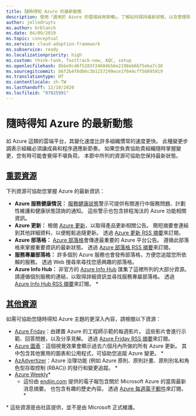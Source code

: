 ```yaml
---
title: 隨時得知 Azure 的最新動態
description: 使用「適用於 Azure 的雲端採用架構」，了解如何保持最新狀態，以及管理現今雲端節奏的變更。
author: jelledruyts
ms.author: brblanch
ms.date: 04/09/2019
ms.topic: conceptual
ms.service: cloud-adoption-framework
ms.subservice: ready
ms.localizationpriority: high
ms.custom: think-tank, fasttrack-new, AQC, setup
ms.openlocfilehash: 8bbe9cd6f5283f24684b56e2198eb6b75eba7c38
ms.sourcegitcommit: b6f2b4f8db6c3b1157299ece1f044cff56895919
ms.translationtype: HT
ms.contentlocale: zh-TW
ms.lasthandoff: 12/10/2020
ms.locfileid: "97025991"
---
```

<!-- docutune:casing AzAdvertizer "Azure Info Hub" "Azure Charts" "Azure Weekly" -->
<!-- cSpell:ignore endjin AzAdvertizer -->

# <a name="stay-current-with-azure"></a>隨時得知 Azure 的最新動態

如 Azure 這類的雲端平台，其變化速度比許多組織慣常的速度更快。 此種變更步調表示組織必須讓成員和程序適應新節奏。 如果您負責協助貴組織隨時掌握變更，您有時可能會覺得不堪負荷。 本節中所列的資源可協助您保持最新狀態。

## <a name="top-resources"></a>[重要資源](#tab/TopResources)

下列資源可協助您掌握 Azure 的最新資訊：

- **Azure 服務健康情況：** [服務健康狀態](/azure/service-health/service-health-overview)警示可提供有關進行中服務問題、計劃性維護和健康狀態諮詢的通知。 這些警示也包含排程淘汰的 Azure 功能相關資訊。
- **Azure 更新：** 檢閱 [Azure 更新](https://azure.microsoft.com/updates)，以取得產品更新相關公告。 簡短摘要會連結到其他詳細資料，以便輕鬆追隨更新。 透過 [Azure 更新 RSS 摘要](https://azurecomcdn.azureedge.net/updates/feed)來訂閱。
- **Azure 部落格：** [Azure 部落格](https://azure.microsoft.com/blog)會傳達最重要的 Azure 平台公告。 遵循此部落格來掌握重要資訊的最新狀態。 透過 [Azure 部落格 RSS 摘要](https://azurecomcdn.azureedge.net/blog/feed)來訂閱。
- **服務專屬部落格：** 許多個別 Azure 服務也會發佈部落格，方便您追蹤您所依賴的服務。 透過 Web 搜尋來尋找您感興趣的部落格。
- **Azure Info Hub：** 非官方的 [Azure Info Hub](https://azureinfohub.azurewebsites.net) 匯集了這裡所列的大部分資源。 請遵循個別服務的連結，以取得詳細資訊並尋找服務專屬部落格。 透過 [Azure Info Hub RSS 摘要](https://azureinfohub.azurewebsites.net/Feed?serviceTitle=Azure)來訂閱。 \*

## <a name="additional-resources"></a>[其他資源](#tab/AdditionalResources)

如需可協助您隨時得知 Azure 主題的更深入內容，請檢閱以下資源：

- [Azure Friday](https://channel9.msdn.com/shows/Azure-Friday)：由建置 Azure 的工程師示範的每週影片。 這些影片會進行示範、回答問題，以及分享見解。 透過 [Azure Friday RSS 摘要](https://channel9.msdn.com/Shows/Azure-Friday/feed)來訂閱。
- [Azure 圖表](https://azurecharts.com)：這個視覺效果會顯示過去六個月內所做的所有 Azure 更新。 其中包含其他實用的圖表和公用程式，可協助您追蹤 Azure 變更。 \*
- [AzAdvertizer](https://www.azadvertizer.net)：Azure 治理功能 (例如 Azure 原則、原則計畫、原則別名和角色型存取控制 (RBAC)) 的發行和變更追蹤。 \*
- [Azure Weekly](https://azureweekly.info)*
  - 這份由 [endjin.com](https://endjin.com) 提供的電子報包含關於 Microsoft Azure 的當周最新消息摘要。 也包含有趣的歷史內容。 透過 [Azure 每週電子郵件](https://azureweekly.info)來訂閱。 \*

\* 這些資源是由社區提供，並不是由 Microsoft 正式維護。

